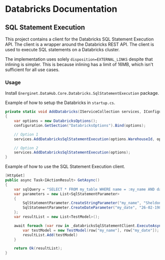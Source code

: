 # Databricks Documentation

## SQL Statement Execution

This project contains a client for the Databricks SQL Statement Execution API. The client is a wrapper around the Databricks REST API. The client is used to execute SQL statements on a Databricks cluster.

The implementation uses solely `disposition=EXTERNAL_LINKS` despite that inlining is simpler. This is because inlining has a limit of 16MB, which isn't sufficient for all use cases.

### Usage

Install `Energinet.DataHub.Core.Databricks.SqlStatementExecution` package.

Example of how to setup the Databricks in `startup.cs`.

```c#
private static void AddDatabricks(IServiceCollection services, IConfiguration configuration)
{   
    var options = new DatabricksOptions();
    configuration.GetSection("DatabricksOptions").Bind(options);

    // Option 1
    services.AddDatabricksSqlStatementExecution(options.WarehouseId, options.WorkspaceToken, options.WorkspaceUrl);

    // Option 2
    services.AddDatabricksSqlStatementExecution(options);
}
```

Example of how to use the SQL Statement Execution client.

```c#
[HttpGet]
public async Task<IActionResult> GetAsync()
{
    var sqlQuery = "SELECT * FROM my_table WHERE name = :my_name AND date = :my_date";
    var parameters = new List<SqlStatementParameter>
    {
        SqlStatementParameter.CreateStringParameter("my_name", "Sheldon Cooper"),
        SqlStatementParameter.CreateDateParameter("my_date", "26-02-1980", "DATE"),
    };
    var resultList = new List<TestModel>();

    await foreach (var row in _databricksSqlStatementClient.ExecuteAsync(sqlQuery, parameters)) {
        var testModel = new TestModel(row["my_name"], row["my_date"]);
        resultList.Add(testModel)
    }

    return Ok(resultList);
}
```
